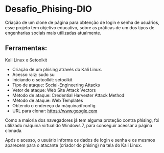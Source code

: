 # Desafio_Phising-DIO

Criação de um clone de página para obtenção de login e senha de usuários, esse projeto tem objetivo educativo, sobre as práticas de um dos tipos de engenharias sociais mais utilizadas atualmente.

## Ferramentas:
Kali Linux e Setoolkit

- Criação de um phising através do Kali Linux.
- Acesso raiz: sudo su
- Iniciando o setoolkit: setoolkit
- Tipo de ataque: Social-Engineering Attacks
- Vetor de ataque: Web Site Attack Vectors
- Método de ataque: Credential Harvester Attack Method 
- Método de ataque: Web Templates
- Obtendo o endereço da máquina:ifconfig
- URL para clonar: https://www.google.com

Como a maioria dos navegadores já tem alguma proteção contra phising, foi utilizado máquina virtual do Windows 7, para conseguir acessar a página clonada.

Após o acesso, o usuário informa os dados de login e senha e os mesmos aparecem para o atacante (criador do phising) na tela do Kali Linux.
